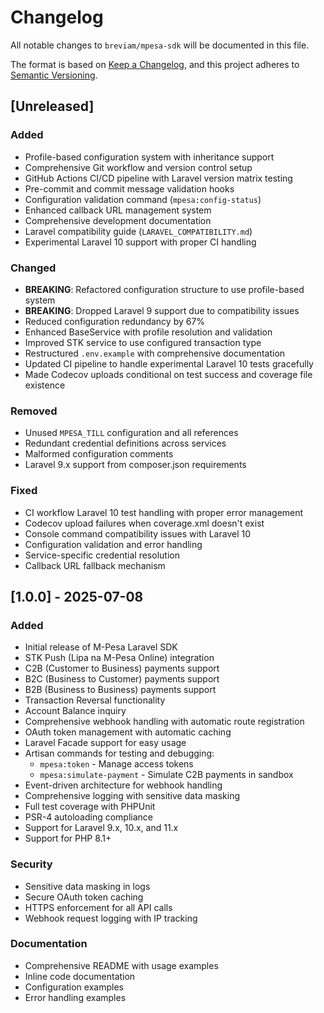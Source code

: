 # Changelog

All notable changes to `breviam/mpesa-sdk` will be documented in this file.

The format is based on [Keep a Changelog](https://keepachangelog.com/en/1.0.0/),
and this project adheres to [Semantic Versioning](https://semver.org/spec/v2.0.0.html).

## [Unreleased]

### Added
- Profile-based configuration system with inheritance support
- Comprehensive Git workflow and version control setup
- GitHub Actions CI/CD pipeline with Laravel version matrix testing
- Pre-commit and commit message validation hooks
- Configuration validation command (`mpesa:config-status`)
- Enhanced callback URL management system
- Comprehensive development documentation
- Laravel compatibility guide (`LARAVEL_COMPATIBILITY.md`)
- Experimental Laravel 10 support with proper CI handling

### Changed
- **BREAKING**: Refactored configuration structure to use profile-based system
- **BREAKING**: Dropped Laravel 9 support due to compatibility issues
- Reduced configuration redundancy by 67%
- Enhanced BaseService with profile resolution and validation
- Improved STK service to use configured transaction type
- Restructured `.env.example` with comprehensive documentation
- Updated CI pipeline to handle experimental Laravel 10 tests gracefully
- Made Codecov uploads conditional on test success and coverage file existence

### Removed
- Unused `MPESA_TILL` configuration and all references
- Redundant credential definitions across services
- Malformed configuration comments
- Laravel 9.x support from composer.json requirements

### Fixed
- CI workflow Laravel 10 test handling with proper error management
- Codecov upload failures when coverage.xml doesn't exist
- Console command compatibility issues with Laravel 10
- Configuration validation and error handling
- Service-specific credential resolution
- Callback URL fallback mechanism

## [1.0.0] - 2025-07-08

### Added
- Initial release of M-Pesa Laravel SDK
- STK Push (Lipa na M-Pesa Online) integration
- C2B (Customer to Business) payments support
- B2C (Business to Customer) payments support
- B2B (Business to Business) payments support
- Transaction Reversal functionality
- Account Balance inquiry
- Comprehensive webhook handling with automatic route registration
- OAuth token management with automatic caching
- Laravel Facade support for easy usage
- Artisan commands for testing and debugging:
  - `mpesa:token` - Manage access tokens
  - `mpesa:simulate-payment` - Simulate C2B payments in sandbox
- Event-driven architecture for webhook handling
- Comprehensive logging with sensitive data masking
- Full test coverage with PHPUnit
- PSR-4 autoloading compliance
- Support for Laravel 9.x, 10.x, and 11.x
- Support for PHP 8.1+

### Security
- Sensitive data masking in logs
- Secure OAuth token caching
- HTTPS enforcement for all API calls
- Webhook request logging with IP tracking

### Documentation
- Comprehensive README with usage examples
- Inline code documentation
- Configuration examples
- Error handling examples
